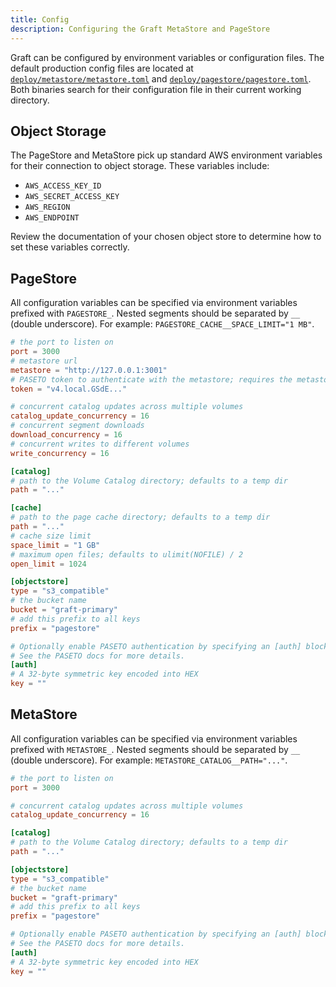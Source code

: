 ```yaml
---
title: Config
description: Configuring the Graft MetaStore and PageStore
---
```


Graft can be configured by environment variables or configuration files. The default production config files are located at [`deploy/metastore/metastore.toml`] and [`deploy/pagestore/pagestore.toml`]. Both binaries search for their configuration file in their current working directory.

[`deploy/metastore/metastore.toml`]: https://github.com/orbitinghail/graft/blob/main/deploy/metastore/metastore.toml
[`deploy/pagestore/pagestore.toml`]: https://github.com/orbitinghail/graft/blob/main/deploy/pagestore/pagestore.toml

## Object Storage

The PageStore and MetaStore pick up standard AWS environment variables for their connection to object storage. These variables include:

- `AWS_ACCESS_KEY_ID`
- `AWS_SECRET_ACCESS_KEY`
- `AWS_REGION`
- `AWS_ENDPOINT`

Review the documentation of your chosen object store to determine how to set these variables correctly.

## PageStore

All configuration variables can be specified via environment variables prefixed with `PAGESTORE_`. Nested segments should be separated by `__` (double underscore). For example: `PAGESTORE_CACHE__SPACE_LIMIT="1 MB"`.

```toml
# the port to listen on
port = 3000
# metastore url
metastore = "http://127.0.0.1:3001"
# PASETO token to authenticate with the metastore; requires the metastore to have authentication enabled.
token = "v4.local.GSdE..."

# concurrent catalog updates across multiple volumes
catalog_update_concurrency = 16
# concurrent segment downloads
download_concurrency = 16
# concurrent writes to different volumes
write_concurrency = 16

[catalog]
# path to the Volume Catalog directory; defaults to a temp dir
path = "..."

[cache]
# path to the page cache directory; defaults to a temp dir
path = "..."
# cache size limit
space_limit = "1 GB"
# maximum open files; defaults to ulimit(NOFILE) / 2
open_limit = 1024

[objectstore]
type = "s3_compatible"
# the bucket name
bucket = "graft-primary"
# add this prefix to all keys
prefix = "pagestore"

# Optionally enable PASETO authentication by specifying an [auth] block.
# See the PASETO docs for more details.
[auth]
# A 32-byte symmetric key encoded into HEX
key = ""
```

## MetaStore

All configuration variables can be specified via environment variables prefixed with `METASTORE_`. Nested segments should be separated by `__` (double underscore). For example: `METASTORE_CATALOG__PATH="..."`.

```toml
# the port to listen on
port = 3000

# concurrent catalog updates across multiple volumes
catalog_update_concurrency = 16

[catalog]
# path to the Volume Catalog directory; defaults to a temp dir
path = "..."

[objectstore]
type = "s3_compatible"
# the bucket name
bucket = "graft-primary"
# add this prefix to all keys
prefix = "pagestore"

# Optionally enable PASETO authentication by specifying an [auth] block.
# See the PASETO docs for more details.
[auth]
# A 32-byte symmetric key encoded into HEX
key = ""
```
